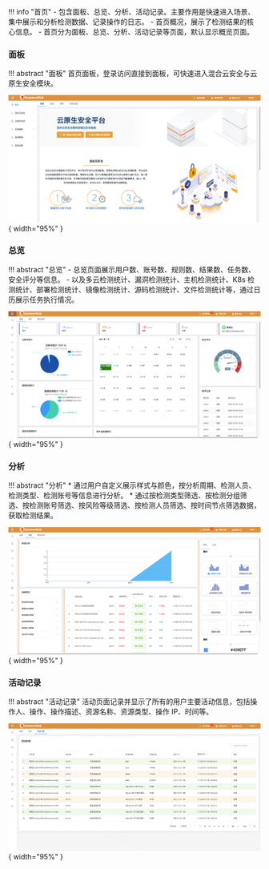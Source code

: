 !!! info "首页"
    - 包含面板、总览、分析、活动记录。主要作用是快速进入场景、集中展示和分析检测数据、记录操作的日志。
    - 首页概况，展示了检测结果的核心信息。
    - 首页分为面板、总览、分析、活动记录等页面，默认显示概览页面。

### 面板

!!! abstract "面板"
    首页面板，登录访问直接到面板，可快速进入混合云安全与云原生安全模块。

![面板](../img/user/dashboard/panel.png){ width="95%" }

### 总览

!!! abstract "总览"
    - 总览页面展示用户数、账号数、规则数、结果数、任务数、安全评分等信息。
    - 以及多云检测统计、漏洞检测统计、主机检测统计、K8s 检测统计、部署检测统计、镜像检测统计、源码检测统计、文件检测统计等，通过日历展示任务执行情况。

![总览](../img/user/dashboard/dashboard.png){ width="95%" }

### 分析

!!! abstract "分析"
    * 通过用户自定义展示样式与颜色，按分析周期、检测人员、检测类型、检测账号等信息进行分析。
    * 通过按检测类型筛选、按检测分组筛选、按检测账号筛选、按风险等级筛选、按检测人员筛选、按时间节点筛选数据，获取检测结果。

![总览](../img/user/dashboard/dashboard_ana.png){ width="95%" }

### 活动记录

!!! abstract "活动记录"
    活动页面记录并显示了所有的用户主要活动信息，包括操作人、操作、操作描述、资源名称、资源类型、操作 IP、时间等。

![总览](../img/user/dashboard/dashboard_active.png){ width="95%" }
